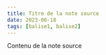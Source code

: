 ```yaml
---
title: Titre de la note source 
date: 2023-06-18 
tags: [balise1, balise2] 
--- 
```


Contenu de la note source